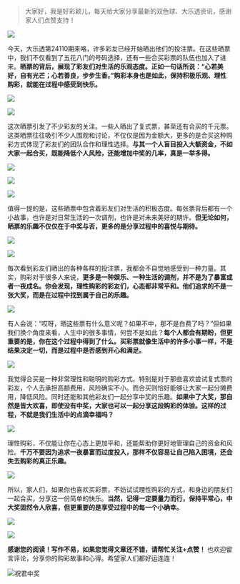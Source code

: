>大家好，我是好彩颖儿，每天给大家分享最新的双色球、大乐透资讯，感谢家人们点赞支持！

![](https://cdn.jsdelivr.net/gh/wangwenjie1314/PicCDN/2024-7-12/1720763627240-image.png)


今天，大乐透第24110期来咯，许多彩友已经开始晒出他们的投注票。在这些晒票中，我们不仅看到了五花八门的号码选择，还有一些合买彩票的队伍也加入了进来。**晒票的背后，展现了彩友们对生活的乐观态度。正如一句话所说：“心若美好，自有光芒；心若善良，步步生香。”购彩本身也是如此，保持积极乐观、理性购彩，就能在过程中感受到快乐。**


![](https://cdn.jsdelivr.net/gh/wangwenjie1314/PicCDN/2024-9-20/1726804698957-image.png)


![](https://cdn.jsdelivr.net/gh/wangwenjie1314/PicCDN/2024-9-20/1726804825604-image.png)


这次晒票引发了不少彩友的关注。一些人晒出了复式票，甚至还有合买的千元票。这类晒票往往吸引不少人围观和讨论，不仅仅是因为金额大，更多的是合买这种购彩方式体现了彩友们的团队合作和理性选择。**与其一个人盲目投入大额资金，不如大家一起合买，既能降低个人风险，还能增加中奖的几率，真是一举多得。**


![](https://cdn.jsdelivr.net/gh/wangwenjie1314/PicCDN/2024-9-20/1726804854777-image.png)


![](https://cdn.jsdelivr.net/gh/wangwenjie1314/PicCDN/2024-9-20/1726788469758-image.png)


![](https://cdn.jsdelivr.net/gh/wangwenjie1314/PicCDN/2024-9-20/1726788480457-image.png)


值得一提的是，这些晒票中包含着彩友们对生活的积极态度。每张票背后都有一个小故事，也许是对日常生活的一次调剂，也许是对未来美好的期许。**但无论如何，晒票的乐趣不仅仅在于中奖与否，更多的是分享过程中的喜悦与期待。**

![](https://cdn.jsdelivr.net/gh/wangwenjie1314/PicCDN/2024-9-20/1726788305874-image.png)

![](https://cdn.jsdelivr.net/gh/wangwenjie1314/PicCDN/2024-9-20/1726788297640-image.png)



每次看到彩友们晒出的各种各样的投注票，我都会不自觉地感受到一种力量。其实，购彩对于很多人来说，**更多是一种娱乐、一种生活的调剂，并不是为了暴富或者一夜成名。你会发现，理性购彩的彩友们，心态都非常平和。他们追求的不是一张大奖，而是在过程中找到属于自己的乐趣。**


![](https://cdn.jsdelivr.net/gh/wangwenjie1314/PicCDN/2024-9-20/1726804729834-image.png)


有人会说：“哎呀，晒这些票有什么意义呢？如果不中，那不是白费了吗？”但如果我们换个角度来看，人生中的很多事情，何尝不是如此？**每个人都会有期盼，但更重要的是，你在这个过程中得到了什么。买彩票就像生活中的许多小事一样，不是结果决定一切，而是过程中是否感到开心和满足。**


![](https://cdn.jsdelivr.net/gh/wangwenjie1314/PicCDN/2024-9-20/1726804738379-image.png)


我觉得合买是一种非常理性和聪明的购彩方式。特别是对于那些喜欢尝试复式票的彩友，个人去承担高额费用，风险确实不小。而合买则恰好能够让大家一起分摊费用，降低风险。同时还能和其他彩友们一起分享中奖的乐趣。**如果中了大奖，那自然是皆大欢喜，即使没有中奖，大家也可以一起分享这段购彩的体验。这样的过程，不就是我们生活中的点滴幸福吗？**


![](https://cdn.jsdelivr.net/gh/wangwenjie1314/PicCDN/2024-9-20/1726804747910-image.png)


理性购彩，不仅能让你在心态上更加平和，还能帮助你更好地管理自己的资金和风险。**千万不要因为追求一夜暴富而过度投入，那样不仅容易让自己陷入困境，还会失去购彩的真正乐趣。**

![](https://cdn.jsdelivr.net/gh/wangwenjie1314/PicCDN/2024-9-20/1726804755055-image.png)


所以，家人们，如果你也喜欢买彩票，不妨试试理性购彩的方式，和身边的朋友们一起合买，分享这一份简单的快乐。**当然，记得一定要量力而行，保持平常心，中大奖固然令人欣喜，但更重要的是享受过程中的每一个小确幸。**


![](https://cdn.jsdelivr.net/gh/wangwenjie1314/PicCDN/2024-9-20/1726804761859-image.png)


![](https://cdn.jsdelivr.net/gh/wangwenjie1314/PicCDN/2024-9-20/1726804792162-image.png)

**感谢您的阅读！写作不易，如果您觉得文章还不错，请帮忙关注+点赞！** 也欢迎留言评论，分享你的购彩故事和心得。希望家人们都好运连连！


![祝君中奖](https://cdn.jsdelivr.net/gh/wangwenjie1314/PicCDN/2024-9-20/1726804911576-image.png)

